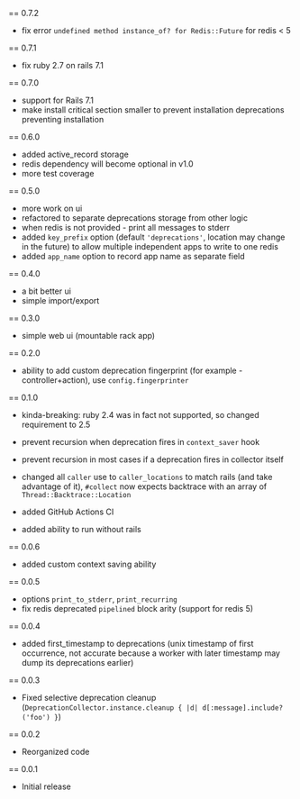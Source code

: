 == 0.7.2
- fix error `undefined method instance_of? for Redis::Future` for redis < 5

== 0.7.1
- fix ruby 2.7 on rails 7.1

== 0.7.0
- support for Rails 7.1
- make install critical section smaller to prevent installation deprecations preventing installation

== 0.6.0
- added active_record storage
- redis dependency will become optional in v1.0
- more test coverage

== 0.5.0
- more work on ui
- refactored to separate deprecations storage from other logic
- when redis is not provided - print all messages to stderr
- added `key_prefix` option (default `'deprecations'`, location may change in the future) to allow multiple independent apps to write to one redis
- added `app_name` option to record app name as separate field

== 0.4.0
- a bit better ui
- simple import/export

== 0.3.0
- simple web ui (mountable rack app)

== 0.2.0
- ability to add custom deprecation fingerprint (for example - controller+action), use `config.fingerprinter`

== 0.1.0
- kinda-breaking: ruby 2.4 was in fact not supported, so changed requirement to 2.5
- prevent recursion when deprecation fires in `context_saver` hook
- prevent recursion in most cases if a deprecation fires in collector itself

- changed all `caller` use to `caller_locations` to match rails (and take advantage of it), `#collect` now expects backtrace with an array of `Thread::Backtrace::Location`
- added GitHub Actions CI
- added ability to run without rails

== 0.0.6
- added custom context saving ability

== 0.0.5
- options `print_to_stderr`, `print_recurring`
- fix redis deprecated `pipelined` block arity (support for redis 5)

== 0.0.4
- added first_timestamp to deprecations (unix timestamp of first occurrence, not accurate because a worker with later timestamp may dump its deprecations earlier)

== 0.0.3
- Fixed selective deprecation cleanup (`DeprecationCollector.instance.cleanup { |d| d[:message].include?('foo') }`)

== 0.0.2

- Reorganized code

== 0.0.1

- Initial release